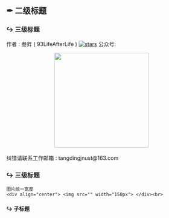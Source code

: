 ## ✒ 二级标题

### ↪ 三级标题

作者 : 叁昇 ( 93LifeAfterLife ) 	[![stars](https://badgen.net/github/stars/93LifeAfterLife/SanSheng-notes?icon=github&color=4ab8a1)](https://github.com/93LifeAfterLife/SanSheng-notes)
公众号:

<div align="center"> <img src="https://i.loli.net/2020/06/03/XZ4FkMv3O8x2cjH.png" width="250px"> </div><br>纠错请联系工作邮箱 : tangdingjnust@163.com

###  ↪ 三级标题

```
图片统一宽度
<div align="center"> <img src="" width="150px"> </div><br>
```

#### ↪ 子标题

